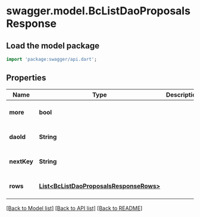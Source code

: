 # swagger.model.BcListDaoProposalsResponse

## Load the model package
```dart
import 'package:swagger/api.dart';
```

## Properties
Name | Type | Description | Notes
------------ | ------------- | ------------- | -------------
**more** | **bool** |  | [optional] [default to null]
**daoId** | **String** |  | [optional] [default to null]
**nextKey** | **String** |  | [optional] [default to null]
**rows** | [**List&lt;BcListDaoProposalsResponseRows&gt;**](BcListDaoProposalsResponseRows.md) |  | [optional] [default to []]

[[Back to Model list]](../README.md#documentation-for-models) [[Back to API list]](../README.md#documentation-for-api-endpoints) [[Back to README]](../README.md)


